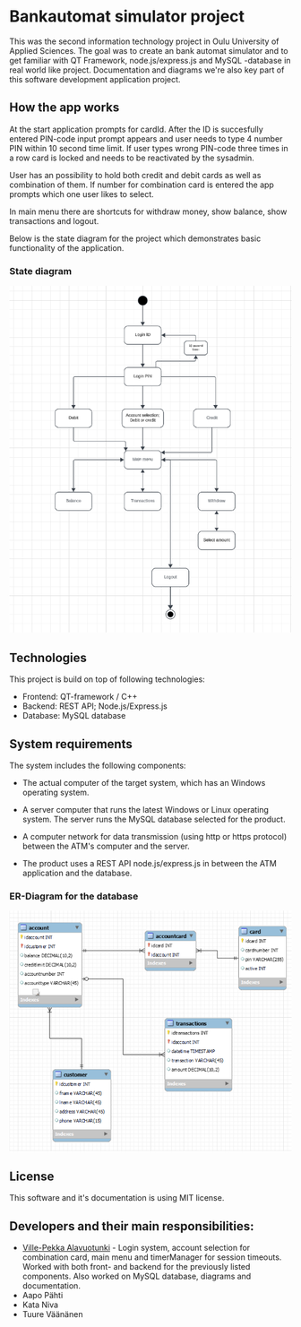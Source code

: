 # Bankautomat simulator project
This was the second information technology project in Oulu University of Applied Sciences. The goal was to create an bank automat simulator and to get familiar with QT Framework, node.js/express.js and MySQL -database in real world like project. Documentation and diagrams we're also key part of this software development application project.

## How the app works
At the start application prompts for cardId. After the ID is succesfully entered PIN-code input prompt appears and user needs to type 4 number PIN within 10 second time limit. If user types wrong PIN-code three times in a row card is locked and needs to be reactivated by the sysadmin.

User has an possibility to hold both credit and debit cards as well as combination of them. If number for combination card is entered the app prompts which one user likes to select.

In main menu there are shortcuts for withdraw money, show balance, show transactions and logout.

Below is the state diagram for the project which demonstrates basic functionality of the application.

### State diagram
![State diagram](state_diagram.png)

## Technologies
This project is build on top of following technologies:
- Frontend: QT-framework / C++
- Backend: REST API; Node.js/Express.js
- Database: MySQL database

## System requirements
The system includes the following components:

- The actual computer of the target system, which has an Windows operating system.

- A server computer that runs the latest Windows or Linux operating system. The server runs the MySQL database selected for the product.

- A computer network for data transmission (using http or https protocol) between the ATM's computer and the server.

- The product uses a REST API node.js/express.js in between the ATM application and the database.

### ER-Diagram for the database
![ER-diagram](er-diagram.png)

## License
This software and it's documentation is using MIT license.

## Developers and their main responsibilities:
- [Ville-Pekka Alavuotunki](https://github.com/alavuvi) - Login system, account selection for combination card, main menu and timerManager for session timeouts. Worked with both front- and backend for the previously listed components. Also worked on MySQL database, diagrams and documentation.
- Aapo Pähti
- Kata Niva
- Tuure Väänänen